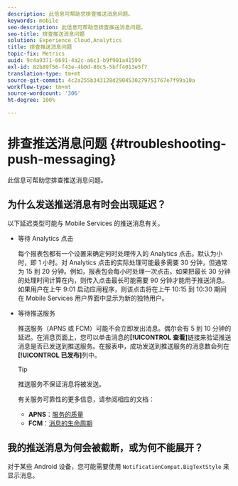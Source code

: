 ```yaml
---
description: 此信息可帮助您排查推送消息问题。
keywords: mobile
seo-description: 此信息可帮助您排查推送消息问题。
seo-title: 排查推送消息问题
solution: Experience Cloud,Analytics
title: 排查推送消息问题
topic-fix: Metrics
uuid: 9c4a9371-6691-4a2c-a6c1-b9f901a41599
exl-id: 82b89f56-f43e-4b0d-80c5-5bff4013e5f7
translation-type: tm+mt
source-git-commit: 4c2a255b343128d2904530279751767e7f99a10a
workflow-type: tm+mt
source-wordcount: '306'
ht-degree: 100%

---
```


# 排查推送消息问题 {#troubleshooting-push-messaging}

此信息可帮助您排查推送消息问题。

## 为什么发送推送消息有时会出现延迟？

以下延迟类型可能与 Mobile Services 的推送消息有关。

* 等待 Analytics 点击

   每个报表包都有一个设置来确定何时处理传入的 Analytics 点击。默认为小时，即 1 小时。对 Analytics 点击的实际处理可能最多需要 30 分钟，但通常为 15 到 20 分钟。例如，报表包会每小时处理一次点击。如果把最长 30 分钟的处理时间计算在内，则传入点击最长可能需要 90 分钟才能用于推送消息。如果用户在上午 9:01 启动应用程序，则该点击将在上午 10:15 到 10:30 期间在 Mobile Services 用户界面中显示为新的独特用户。

* 等待推送服务

   推送服务（APNS 或 FCM）可能不会立即发出消息。偶尔会有 5 到 10 分钟的延迟。在消息页面上，您可以单击消息的&#x200B;**[!UICONTROL 查看]**&#x200B;链接来验证推送消息是否已发送到推送服务。在报表中，成功发送到推送服务的消息数会列在&#x200B;**[!UICONTROL 已发布]**&#x200B;列中。

   >[!TIP]
   >
   >推送服务不保证消息将被发送。

   有关服务可靠性的更多信息，请参阅相应的文档：

   * **APNS**：[服务的质量](https://developer.apple.com/library/content/documentation/NetworkingInternet/Conceptual/RemoteNotificationsPG/APNSOverview.html#//apple_ref/doc/uid/TP40008194-CH8-SW5)
   * **FCM**：[消息的生命周期](https://firebase.google.com/docs/cloud-messaging/concept-options#lifetime)

## 我的推送消息为何会被截断，或为何不能展开？

对于某些 Android 设备，您可能需要使用 `NotificationCompat.BigTextStyle` 来显示消息。
